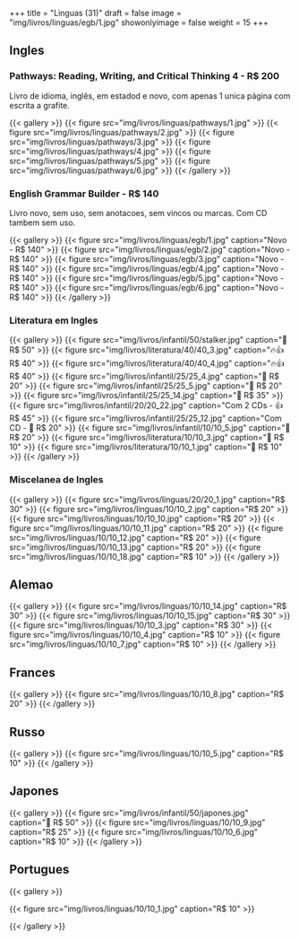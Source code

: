 +++
title = "Linguas (31)"
draft = false
image = "img/livros/linguas/egb/1.jpg"
showonlyimage = false
weight = 15
+++

<!--more-->

## Ingles

### Pathways: Reading, Writing, and Critical Thinking 4 - R$ 200

Livro de idioma, inglês, em estadod e novo, com apenas 1 unica página com escrita a grafite.

{{< gallery >}}
{{< figure src="img/livros/linguas/pathways/1.jpg" >}}
{{< figure src="img/livros/linguas/pathways/2.jpg" >}}
{{< figure src="img/livros/linguas/pathways/3.jpg" >}}
{{< figure src="img/livros/linguas/pathways/4.jpg" >}}
{{< figure src="img/livros/linguas/pathways/5.jpg" >}}
{{< figure src="img/livros/linguas/pathways/6.jpg" >}}
{{< /gallery >}}

### English Grammar Builder - R$ 140

Livro novo, sem uso, sem anotacoes, sem vincos ou marcas. Com CD tambem sem uso.

{{< gallery >}}
{{< figure src="img/livros/linguas/egb/1.jpg" caption="Novo - R$ 140" >}}
{{< figure src="img/livros/linguas/egb/2.jpg" caption="Novo - R$ 140" >}}
{{< figure src="img/livros/linguas/egb/3.jpg" caption="Novo - R$ 140" >}}
{{< figure src="img/livros/linguas/egb/4.jpg" caption="Novo - R$ 140" >}}
{{< figure src="img/livros/linguas/egb/5.jpg" caption="Novo - R$ 140" >}}
{{< figure src="img/livros/linguas/egb/6.jpg" caption="Novo - R$ 140" >}}
{{< /gallery >}}

### Literatura em Ingles

{{< gallery >}}
{{< figure src="img/livros/infantil/50/stalker.jpg" caption="💖 R$ 50" >}}
{{< figure src="img/livros/literatura/40/40_3.jpg" caption="🔥👍 R$ 40" >}}
{{< figure src="img/livros/literatura/40/40_4.jpg" caption="🔥👍 R$ 40" >}}
{{< figure src="img/livros/infantil/25/25_4.jpg" caption="💖 R$ 20" >}}
{{< figure src="img/livros/infantil/25/25_5.jpg" caption="💖 R$ 20" >}}
{{< figure src="img/livros/infantil/25/25_14.jpg" caption="💖 R$ 35" >}}
{{< figure src="img/livros/infantil/20/20_22.jpg" caption="Com 2 CDs - 👍 R$ 45" >}}
{{< figure src="img/livros/infantil/25/25_12.jpg" caption="Com CD - 💖 R$ 20" >}}
{{< figure src="img/livros/infantil/10/10_5.jpg" caption="💖 R$ 20" >}}
{{< figure src="img/livros/literatura/10/10_3.jpg" caption="🤔 R$ 10" >}}
{{< figure src="img/livros/literatura/10/10_1.jpg" caption="💖 R$ 10" >}}
{{< /gallery >}}

### Miscelanea de Ingles

{{< gallery >}}
{{< figure src="img/livros/linguas/20/20_1.jpg" caption="R$ 30" >}}
{{< figure src="img/livros/linguas/10/10_2.jpg" caption="R$ 20" >}}
{{< figure src="img/livros/linguas/10/10_10.jpg" caption="R$ 20" >}}
{{< figure src="img/livros/linguas/10/10_11.jpg" caption="R$ 20" >}}
{{< figure src="img/livros/linguas/10/10_12.jpg" caption="R$ 20" >}}
{{< figure src="img/livros/linguas/10/10_13.jpg" caption="R$ 20" >}}
{{< figure src="img/livros/linguas/10/10_18.jpg" caption="R$ 10" >}}
{{< /gallery >}}

## Alemao

{{< gallery >}}
{{< figure src="img/livros/linguas/10/10_14.jpg" caption="R$ 30" >}}
{{< figure src="img/livros/linguas/10/10_15.jpg" caption="R$ 30" >}}
{{< figure src="img/livros/linguas/10/10_3.jpg" caption="R$ 30" >}}
{{< figure src="img/livros/linguas/10/10_4.jpg" caption="R$ 10" >}}
{{< figure src="img/livros/linguas/10/10_7.jpg" caption="R$ 10" >}}
{{< /gallery >}}

## Frances

{{< gallery >}}
{{< figure src="img/livros/linguas/10/10_8.jpg" caption="R$ 20" >}}
{{< /gallery >}}

## Russo

{{< gallery >}}
{{< figure src="img/livros/linguas/10/10_5.jpg" caption="R$ 10" >}}
{{< /gallery >}}

## Japones

{{< gallery >}}
{{< figure src="img/livros/infantil/50/japones.jpg" caption="💖 R$ 50" >}}
{{< figure src="img/livros/linguas/10/10_9.jpg" caption="R$ 25" >}}
{{< figure src="img/livros/linguas/10/10_6.jpg" caption="R$ 10" >}}
{{< /gallery >}}


## Portugues

{{< gallery >}}

{{< figure src="img/livros/linguas/10/10_1.jpg" caption="R$ 10" >}}


{{< /gallery >}}

